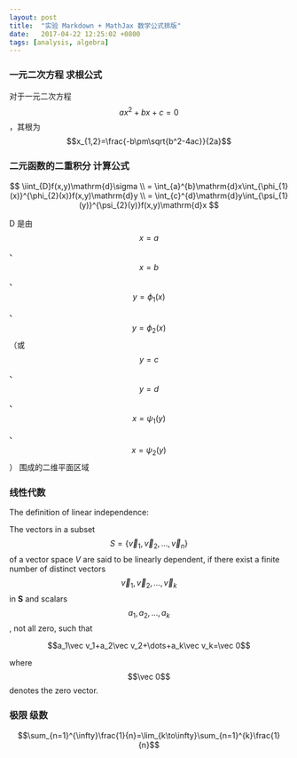 ```yaml
---
layout: post
title:  "实验 Markdown + MathJax 数学公式排版"
date:   2017-04-22 12:25:02 +0800
tags: [analysis, algebra]
---
```


### 一元二次方程 求根公式

对于一元二次方程$$ax^2+bx+c=0$$，其根为$$x_{1,2}=\frac{-b\pm\sqrt{b^2-4ac}}{2a}$$

### 二元函数的二重积分 计算公式

$$
 \iint_{D}f(x,y)\mathrm{d}\sigma \\
  = \int_{a}^{b}\mathrm{d}x\int_{\phi_{1}(x)}^{\phi_{2}(x)}f(x,y)\mathrm{d}y \\
  = \int_{c}^{d}\mathrm{d}y\int_{\psi_{1}(y)}^{\psi_{2}(y)}f(x,y)\mathrm{d}x
$$

D 是由 $$x=a$$、$$x=b$$、$$y=\phi_{1}(x)$$、$$y=\phi_{2}(x)$$ （或 $$y=c$$、$$y=d$$、$$x=\psi_{1}(y)$$、$$x=\psi_{2}(y)$$） 围成的二维平面区域

### 线性代数

The definition of linear independence:

The vectors in a subset $$S=\{\vec v_1, \vec v_2, \dots, \vec v_n\}$$ of a vector space _V_ are said to be linearly dependent, if there exist a finite number of distinct vectors $$\vec v_1,\vec v_2,\dots,\vec v_k$$ in **S** and scalars $$a_1, a_2, \dots, a_k$$, not all zero, such that

$$a_1\vec v_1+a_2\vec v_2+\dots+a_k\vec v_k=\vec 0$$

where $$\vec 0$$ denotes the zero vector.

### 极限 级数

$$\sum_{n=1}^{\infty}\frac{1}{n}=\lim_{k\to\infty}\sum_{n=1}^{k}\frac{1}{n}$$
